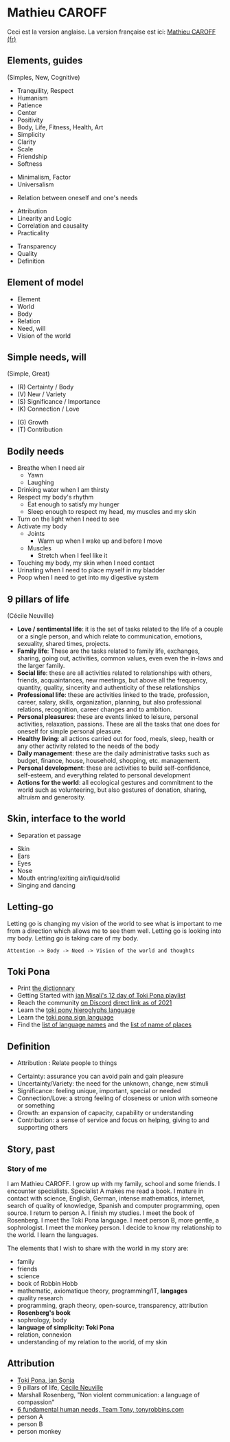 # Mathieu CAROFF

Ceci est la version anglaise. La version française est ici: [Mathieu CAROFF (fr)](README.fr.md)

## Elements, guides

(Simples, New, Cognitive)

- Tranquility, Respect
- Humanism
- Patience
- Center
- Positivity
- Body, Life, Fitness, Health, Art
- Simplicity
- Clarity
- Scale
- Friendship
- Softness

* Minimalism, Factor
* Universalism

- Relation between oneself and one's needs

* Attribution
* Linearity and Logic
* Correlation and causality
* Practicality

- Transparency
- Quality
- Definition

## Element of model

- Element
- World
- Body
- Relation
- Need, will
- Vision of the world

## Simple needs, will

(Simple, Great)

- (R) Certainty / Body
- (V) New / Variety
- (S) Significance / Importance
- (K) Connection / Love

* (G) Growth
* (T) Contribution

## Bodily needs

- Breathe when I need air
  - Yawn
  - Laughing
- Drinking water when I am thirsty
- Respect my body's rhythm
  - Eat enough to satisfy my hunger
  - Sleep enough to respect my head, my muscles and my skin
- Turn on the light when I need to see
- Activate my body
  - Joints
    - Warm up when I wake up and before I move
  - Muscles
    - Stretch when I feel like it
- Touching my body, my skin when I need contact
- Urinating when I need to place myself in my bladder
- Poop when I need to get into my digestive system

## 9 pillars of life

(Cécile Neuville)

- **Love / sentimental life**: it is the set of tasks related to the life of a couple or a single person, and which relate to communication, emotions, sexuality, shared times, projects.
- **Family life**: These are the tasks related to family life, exchanges, sharing, going out, activities, common values, even even the in-laws and the larger family.
- **Social life**: these are all activities related to relationships with others, friends, acquaintances, new meetings, but above all the frequency, quantity, quality, sincerity and authenticity of these relationships
- **Professional life**: these are activities linked to the trade, profession, career, salary, skills, organization, planning, but also professional relations, recognition, career changes and to ambition.
- **Personal pleasures**: these are events linked to leisure, personal activities, relaxation, passions. These are all the tasks that one does for oneself for simple personal pleasure.
- **Healthy living**: all actions carried out for food, meals, sleep, health or any other activity related to the needs of the body
- **Daily management**: these are the daily administrative tasks such as budget, finance, house, household, shopping, etc. management.
- **Personal development**: these are activities to build self-confidence, self-esteem, and everything related to personal development
- **Actions for the world**: all ecological gestures and commitment to the world such as volunteering, but also gestures of donation, sharing, altruism and generosity.

## Skin, interface to the world

* Separation et passage

- Skin
- Ears
- Eyes
- Nose
- Mouth entring/exiting air/liquid/solid
- Singing and dancing

## Letting-go

Letting go is changing my vision of the world to see what is important to me from a direction which allows me to see them well. Letting go is looking into my body. Letting go is taking care of my body.

```
Attention -> Body -> Need -> Vision of the world and thoughts
```

## Toki Pona

- Print [the dictionnary](http://tokipona.net/tp/janpije/dictionary.php)
- Getting Started with [jan Misali's 12 day of Toki Pona playlist](https://www.youtube.com/playlist?list=PLjOmpMyMxd8T9lZjF36c4mn4YgwZ4ToT6)
- Reach the community [on Discord](https://www.google.com/search?q=toki%20pona%20discord) [direct link as of 2021](https://discord.gg/Byqn5z9)
- Learn the [toki pony hieroglyphs language](http://tokipona.net/tp/janpije/hieroglyphs.php)
- Learn the [toki pona sign language](http://tokipona.net/tp/janpije/signlanguage.php)
- Find the [list of language names](http://tokipona.net/tp/janpije/languagenames.php) and the [list of name of places](http://tokipona.net/tp/janpije/placenames.php)

## Definition

* Attribution : Relate people to things

- Certainty: assurance you can avoid pain and gain pleasure
- Uncertainty/Variety: the need for the unknown, change, new stimuli
- Significance: feeling unique, important, special or needed
- Connection/Love: a strong feeling of closeness or union with someone or something
- Growth: an expansion of capacity, capability or understanding
- Contribution: a sense of service and focus on helping, giving to and supporting others

## Story, past

### Story of me

I am Mathieu CAROFF. I grow up with my family, school and some friends. I encounter specialists. Specialist A makes me read a book. I mature in contact with science, English, German, intense mathematics, internet, search of quality of knowledge, Spanish and computer programming, open source. I return to person A. I finish my studies. I meet the book of Rosenberg. I meet the Toki Pona language. I meet person B, more gentle, a sophrologist. I meet the monkey person. I decide to know my relationship to the world. I learn the languages.

The elements that I wish to share with the world in my story are:

- family
- friends
- science
- book of Robbin Hobb
- mathematic, axiomatique theory, programming/IT, **langages**
- quality research
- programming, graph theory, open-source, transparency, attribution
- **Rosenberg's book**
- sophrology, body
- **language of simplicity: Toki Pona**
- relation, connexion
- understanding of my relation to the world, of my skin

## Attribution

- [Toki Pona, jan Sonja](http://tokipona.org/)
- 9 pillars of life, [Cécile Neuville](http://psychologue-a-montpellier.blogspot.com/)
- Marshall Rosenberg, "Non violent communication: a language of compassion"
- [6 fundamental human needs, Team Tony, tonyrobbins.com](https://www.tonyrobbins.com/mind-meaning/do-you-need-to-feel-significant/)
- person A
- person B
- person monkey
